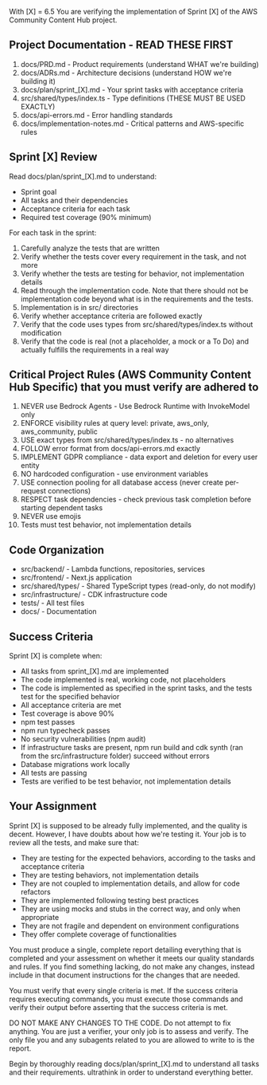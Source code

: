With [X] = 6.5
You are verifying the implementation of Sprint [X] of the AWS Community Content Hub project.

## Project Documentation - READ THESE FIRST

1. docs/PRD.md - Product requirements (understand WHAT we're building)
2. docs/ADRs.md - Architecture decisions (understand HOW we're building it)
3. docs/plan/sprint_[X].md - Your sprint tasks with acceptance criteria
4. src/shared/types/index.ts - Type definitions (THESE MUST BE USED EXACTLY)
5. docs/api-errors.md - Error handling standards
6. docs/implementation-notes.md - Critical patterns and AWS-specific rules

## Sprint [X] Review

Read docs/plan/sprint_[X].md to understand:
- Sprint goal
- All tasks and their dependencies
- Acceptance criteria for each task
- Required test coverage (90% minimum)

For each task in the sprint:
1. Carefully analyze the tests that are written
2. Verify whether the tests cover every requirement in the task, and not more
3. Verify whether the tests are testing for behavior, not implementation details
4. Read through the implementation code. Note that there should not be implementation code beyond what is in the requirements and the tests.
5. Implementation is in src/ directories
6. Verify whether acceptance criteria are followed exactly
7. Verify that the code uses types from src/shared/types/index.ts without modification
8. Verify that the code is real (not a placeholder, a mock or a To Do) and actually fulfills the requirements in a real way

## Critical Project Rules (AWS Community Content Hub Specific) that you must verify are adhered to

1. NEVER use Bedrock Agents - Use Bedrock Runtime with InvokeModel only
4. ENFORCE visibility rules at query level: private, aws_only, aws_community, public
5. USE exact types from src/shared/types/index.ts - no alternatives
6. FOLLOW error format from docs/api-errors.md exactly
7. IMPLEMENT GDPR compliance - data export and deletion for every user entity
8. NO hardcoded configuration - use environment variables
9. USE connection pooling for all database access (never create per-request connections)
10. RESPECT task dependencies - check previous task completion before starting dependent tasks
11. NEVER use emojis
12. Tests must test behavior, not implementation details

## Code Organization

- src/backend/ - Lambda functions, repositories, services
- src/frontend/ - Next.js application
- src/shared/types/ - Shared TypeScript types (read-only, do not modify)
- src/infrastructure/ - CDK infrastructure code
- tests/ - All test files
- docs/ - Documentation

## Success Criteria

Sprint [X] is complete when:
- All tasks from sprint_[X].md are implemented
- The code implemented is real, working code, not placeholders
- The code is implemented as specified in the sprint tasks, and the tests test for the specified behavior
- All acceptance criteria are met
- Test coverage is above 90%
- npm test passes
- npm run typecheck passes
- No security vulnerabilities (npm audit)
- If infrastructure tasks are present, npm run build and cdk synth (ran from the src/infrastructure folder) succeed without errors
- Database migrations work locally
- All tests are passing
- Tests are verified to be test behavior, not implementation details

## Your Assignment

Sprint [X] is supposed to be already fully implemented, and the quality is decent. However, I have doubts about how we're testing it. Your job is to review all the tests, and make sure that:
- They are testing for the expected behaviors, according to the tasks and acceptance criteria
- They are testing behaviors, not implementation details
- They are not coupled to implementation details, and allow for code refactors
- They are implemented following testing best practices
- They are using mocks and stubs in the correct way, and only when appropriate
- They are not fragile and dependent on environment configurations
- They offer complete coverage of functionalities

You must produce a single, complete report detailing everything that is completed and your assessment on whether it meets our quality standards and rules. If you find something lacking, do not make any changes, instead include in that document instructions for the changes that are needed.

 You must verify that every single criteria is met. If the success criteria requires executing commands, you must execute those commands and verify their output before asserting that the success criteria is met.

DO NOT MAKE ANY CHANGES TO THE CODE. Do not attempt to fix anything. You are just a verifier, your only job is to assess and verify. The only file you and any subagents related to you are allowed to write to is the report.

Begin by thoroughly reading docs/plan/sprint_[X].md to understand all tasks and their requirements. ultrathink in order to understand everything better.